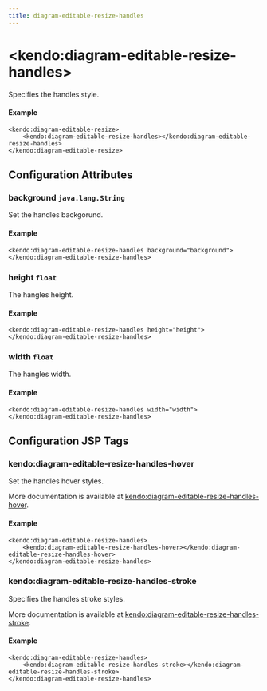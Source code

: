 ```yaml
---
title: diagram-editable-resize-handles
---
```


# \<kendo:diagram-editable-resize-handles\>

Specifies the handles style.

#### Example
    <kendo:diagram-editable-resize>
        <kendo:diagram-editable-resize-handles></kendo:diagram-editable-resize-handles>
    </kendo:diagram-editable-resize>

## Configuration Attributes

### background `java.lang.String`

Set the handles backgorund.

#### Example
    <kendo:diagram-editable-resize-handles background="background">
    </kendo:diagram-editable-resize-handles>

### height `float`

The hangles height.

#### Example
    <kendo:diagram-editable-resize-handles height="height">
    </kendo:diagram-editable-resize-handles>

### width `float`

The hangles width.

#### Example
    <kendo:diagram-editable-resize-handles width="width">
    </kendo:diagram-editable-resize-handles>


##  Configuration JSP Tags

### kendo:diagram-editable-resize-handles-hover

Set the handles hover styles.

More documentation is available at [kendo:diagram-editable-resize-handles-hover](/kendo-ui/api/wrappers/jsp/diagram/editable-resize-handles-hover).

#### Example

    <kendo:diagram-editable-resize-handles>
        <kendo:diagram-editable-resize-handles-hover></kendo:diagram-editable-resize-handles-hover>
    </kendo:diagram-editable-resize-handles>

### kendo:diagram-editable-resize-handles-stroke

Specifies the handles stroke styles.

More documentation is available at [kendo:diagram-editable-resize-handles-stroke](/kendo-ui/api/wrappers/jsp/diagram/editable-resize-handles-stroke).

#### Example

    <kendo:diagram-editable-resize-handles>
        <kendo:diagram-editable-resize-handles-stroke></kendo:diagram-editable-resize-handles-stroke>
    </kendo:diagram-editable-resize-handles>


